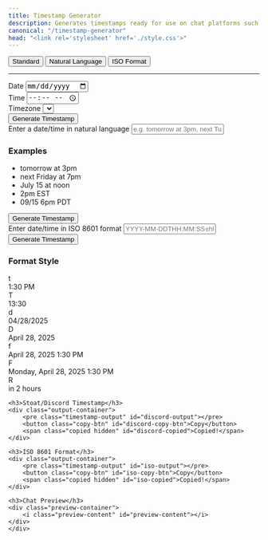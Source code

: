 ```yaml
---
title: Timestamp Generator
description: Generates timestamps ready for use on chat platforms such as Stoat and Discord.
canonical: "/timestamp-generator"
head: "<link rel='stylesheet' href='./style.css'>"
---
```


<div class="tab-container">
    <button class="tab active" data-tab="standard">Standard</button>
    <button class="tab" data-tab="natural">Natural Language</button>
    <button class="tab" data-tab="iso">ISO Format</button>
</div>

<hr>

<div class="tab-content active" id="standard-tab">
    <div class="flex-row">
        <div style="flex: 1">
            <label for="date-input">Date</label>
            <input type="date" id="date-input" />
        </div>
        <div style="flex: 1">
            <label for="time-input">Time</label>
            <input type="time" id="time-input" />
        </div>
    </div>
    <div class="timezone-selector">
        <label for="timezone-select">Timezone</label>
        <select id="timezone-select"></select>
    </div>
    <button id="generate-btn">Generate Timestamp</button>
</div>

<div class="tab-content" id="natural-tab">
    <label for="natural-input">Enter a date/time in natural language</label>
    <input type="text" id="natural-input" placeholder="e.g. tomorrow at 3pm, next Tuesday at 2:30pm, etc." />
    <div class="examples">
        <h3>Examples</h3>
        <ul>
            <li>tomorrow at 3pm</li>
            <li>next Friday at 7pm</li>
            <li>July 15 at noon</li>
            <li>2pm EST</li>
            <li>09/15 6pm PDT</li>
        </ul>
    </div>
    <button id="natural-generate-btn">Generate Timestamp</button>
</div>

<div class="tab-content" id="iso-tab">
    <label for="iso-input">Enter date/time in ISO 8601 format</label>
    <input type="text" id="iso-input" placeholder="YYYY-MM-DDTHH:MM:SS±hh:mm (e.g. 2025-01-01T15:30:00-05:00)" />
    <button id="iso-generate-btn">Generate Timestamp</button>
</div>

<div class="output-section hidden" id="output-section">
    <h3>Format Style</h3>
    <div class="format-options">
        <div class="format-option" data-format="t">
            <div class="format-code">t</div>
            <div class="format-preview">1:30 PM</div>
        </div>
        <div class="format-option" data-format="T">
            <div class="format-code">T</div>
            <div class="format-preview">13:30</div>
        </div>
        <div class="format-option" data-format="d">
            <div class="format-code">d</div>
            <div class="format-preview">04/28/2025</div>
        </div>
        <div class="format-option" data-format="D">
            <div class="format-code">D</div>
            <div class="format-preview">April 28, 2025</div>
        </div>
        <div class="format-option selected" data-format="f">
            <div class="format-code">f</div>
            <div class="format-preview">April 28, 2025 1:30 PM</div>
        </div>
        <div class="format-option" data-format="F">
            <div class="format-code">F</div>
            <div class="format-preview">Monday, April 28, 2025 1:30 PM</div>
        </div>
        <div class="format-option" data-format="R">
            <div class="format-code">R</div>
            <div class="format-preview">in 2 hours</div>
        </div>
    </div>

    <h3>Stoat/Discord Timestamp</h3>
    <div class="output-container">
        <pre class="timestamp-output" id="discord-output"></pre>
        <button class="copy-btn" id="discord-copy-btn">Copy</button>
        <span class="copied hidden" id="discord-copied">Copied!</span>
    </div>

    <h3>ISO 8601 Format</h3>
    <div class="output-container">
        <pre class="timestamp-output" id="iso-output"></pre>
        <button class="copy-btn" id="iso-copy-btn">Copy</button>
        <span class="copied hidden" id="iso-copied">Copied!</span>
    </div>

    <h3>Chat Preview</h3>
    <div class="preview-container">
        <i class="preview-content" id="preview-content"></i>
    </div>
    </div>

<script type="module" src="./script.js"></script>
